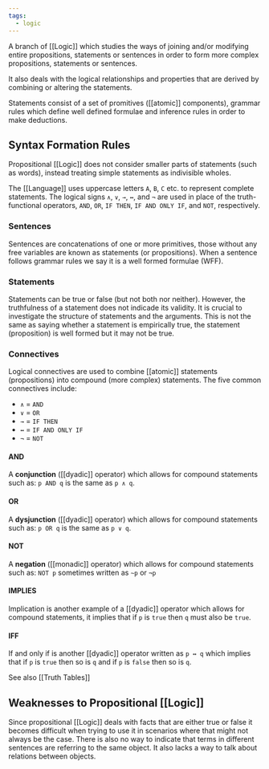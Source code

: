 ```yaml
---
tags:
  - logic
---
```

A branch of [[Logic]] which studies the ways of joining and/or modifying entire propositions, statements or sentences in order to form more complex propositions, statements or sentences.

It also deals with the logical relationships and properties that are derived by combining or altering the statements.

Statements consist of a set of promitives ([[atomic]] components), grammar rules which define well defined formulae and inference rules in order to make deductions.

## Syntax Formation Rules

Propositional [[Logic]] does not consider smaller parts of statements (such as words), instead treating simple statements as indivisible wholes.

The [[Language]] uses uppercase letters `A`, `B`, `C` etc. to represent complete statements. The logical signs `∧`, `∨`, `→`, `↔`, and `¬` are used in place of the truth-functional operators, `AND`, `OR`, `IF THEN`, `IF AND ONLY IF`, and `NOT`, respectively.

### Sentences

Sentences are concatenations of one or more primitives, those without any free variables are known as statements (or propositions). When a sentence follows grammar rules we say it is a well formed formulae (WFF).

### [](https://github.localhost/#statements)Statements

Statements can be true or false (but not both nor neither). However, the truthfulness of a statement does not indicade its validity. It is crucial to investigate the structure of statements and the arguments. This is not the same as saying whether a statement is empirically true, the statement (proposition) is well formed but it may not be true.

### Connectives

Logical connectives are used to combine [[atomic]] statements (propositions) into compound (more complex) statements. The five common connectives include:

- `∧` = `AND`
- `∨` = `OR`
- `→` = `IF THEN`
- `↔` = `IF AND ONLY IF`
- `¬` = `NOT`

#### AND

A **conjunction** ([[dyadic]] operator) which allows for compound statements such as: `p AND q` is the same as `p ∧ q`.

#### OR

A **dysjunction** ([[dyadic]] operator) which allows for compound statements such as: `p OR q` is the same as `p ∨ q`.

#### NOT

A **negation** ([[monadic]] operator) which allows for compound statements such as: `NOT p` sometimes written as `~p` or `¬p`

#### IMPLIES

Implication is another example of a [[dyadic]] operator which allows for compound statements, it implies that if `p` is `true` then `q` must also be `true`.

#### IFF

If and only if is another [[dyadic]] operator written as `p ↔ q` which implies that if `p` is `true` then so is `q` and if `p` is `false` then so is `q`.

See also [[Truth Tables]]

## Weaknesses to Propositional [[Logic]]

Since propositional [[Logic]] deals with facts that are either true or false it becomes difficult when trying to use it in scenarios where that might not always be the case. There is also no way to indicate that terms in different sentences are referring to the same object. It also lacks a way to talk about relations between objects.
